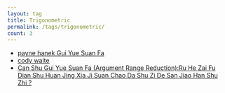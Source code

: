 ```yaml
---
layout: tag
title: Trigonometric
permalink: /tags/trigonometric/
count: 3
---
```


- [payne hanek Gui Yue Suan Fa ](https://www.longluo.me/blog/2024/01/22/payne-hanek/)
- [cody waite](https://www.longluo.me/blog/2023/12/19/cody-waite/)
- [Can Shu Gui Yue Suan Fa (Argument Range Reduction):Ru He Zai Fu Dian Shu Huan Jing Xia Ji Suan Chao Da Shu Zi De San Jiao Han Shu Zhi ?](https://www.longluo.me/blog/2023/09/16/argument-range-reduction/)
